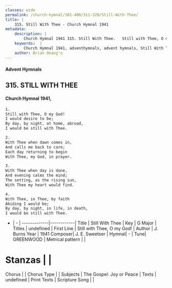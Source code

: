 ```yaml
---
classes: wide
permalink: /church-hymnal/301-400/311-320/Still-With-Thee/
title: |
    315. Still With Thee - Church Hymnal 1941
metadata:
    description: |
        Church Hymnal 1941 315. Still With Thee.   Still with Thee, O my God!  I would desire to be;  By day, by night, at home, abroad,  I would be still with Thee. 
    keywords:  |
        Church Hymnal 1941, adventhymnals, advent hymnals, Still With Thee, Still with Thee, O my God!. 
    author: Brian Onang'o
---
```


#### Advent Hymnals
## 315. STILL WITH THEE
####  Church Hymnal 1941,

```txt
1. 
Still with Thee, O my God! 
I would desire to be; 
By day, by night, at home, abroad, 
I would be still with Thee. 

2.
With Thee when dawn comes in, 
And calls me back to care; 
Each day returning to begin 
With Thee, my God, in prayer. 

3.
With Thee when day is done, 
And evening calms the mind; 
The setting, as the rising sun, 
With Thee my heart would find. 

4.
With Thee, in Thee, by faith 
Abiding I would be; 
By day, by night, in life, in death, 
I would be still with Thee.

```

- |   -  |
-------------|------------|
Title | Still With Thee |
Key | G Major |
Titles | undefined |
First Line | Still with Thee, O my God! |
Author | J. Burns
Year | 1941
Composer| J. E. Sweetser |
Hymnal|  - |
Tune| GREENWOOD |
Metrical pattern | |
# Stanzas |  |
Chorus |  |
Chorus Type |  |
Subjects | The Gospel: Joy or Peace |
Texts | undefined |
Print Texts | 
Scripture Song |  |
    
